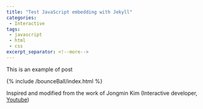 ```yaml
---
title: "Test JavaScript embedding with Jekyll"
categories:
 - Interactive
tags:
 - javascript
 - html
 - css
excerpt_separator: <!--more-->
---
```


This is an example of post

<!--more-->

{% include /bounceBall/index.html %}

Inspired and modified from the work of Jongmin Kim (Interactive developer, <a href="https://www.youtube.com/watch?v=sLCiI6d5vTM">Youtube</a>)